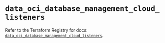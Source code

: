 # `data_oci_database_management_cloud_listeners`

Refer to the Terraform Registry for docs: [`data_oci_database_management_cloud_listeners`](https://registry.terraform.io/providers/oracle/oci/7.19.0/docs/data-sources/database_management_cloud_listeners).
